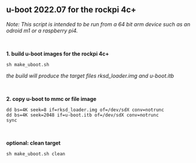 ## u-boot 2022.07 for the rockpi 4c+

<i>Note: This script is intended to be run from a 64 bit arm device such as an odroid m1 or a raspberry pi4.</i>

<br/>

**1. build u-boot images for the rockpi 4c+**
```
sh make_uboot.sh
```

<i>the build will produce the target files rksd_loader.img and u-boot.itb</i>

<br/>

**2. copy u-boot to mmc or file image**
```
dd bs=4K seek=8 if=rksd_loader.img of=/dev/sdX conv=notrunc
dd bs=4K seek=2048 if=u-boot.itb of=/dev/sdX conv=notrunc
sync
```

<br/>

**optional: clean target**
```
sh make_uboot.sh clean
```
